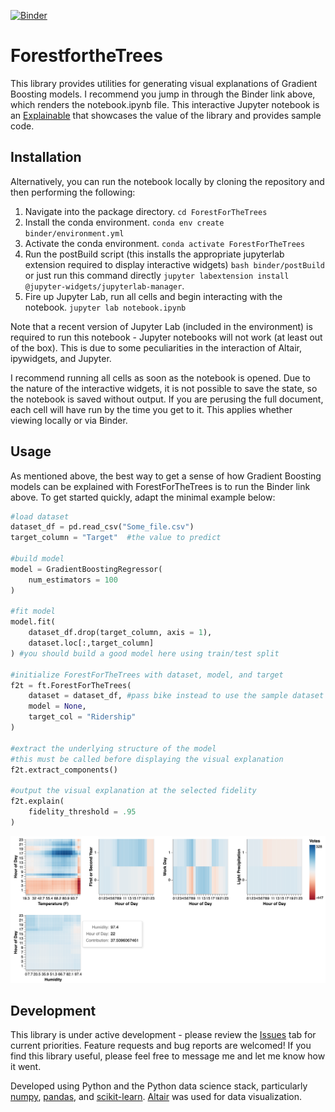 [![Binder](https://mybinder.org/badge_logo.svg)](https://mybinder.org/v2/gh/MattJBritton/ForestfortheTrees/master?urlpath=lab/tree/notebook.ipynb)

# ForestfortheTrees
This library provides utilities for generating visual explanations of Gradient Boosting models. I recommend you jump in through the Binder link above, which renders the notebook.ipynb file. This interactive Jupyter notebook is an [Explainable](https://explorabl.es/) that showcases the value of the library and provides sample code.

## Installation

Alternatively, you can run the notebook locally by cloning the repository and then performing the following:

1. Navigate into the package directory. ```cd ForestForTheTrees```
2. Install the conda environment. ```conda env create binder/environment.yml```
3. Activate the conda environment. ```conda activate ForestForTheTrees```
4. Run the postBuild script (this installs the appropriate jupyterlab extension required to display interactive widgets) ```bash binder/postBuild``` or just run this command directly ```jupyter labextension install @jupyter-widgets/jupyterlab-manager```.
5. Fire up Jupyter Lab, run all cells and begin interacting with the notebook. ```jupyter lab notebook.ipynb```

Note that a recent version of Jupyter Lab (included in the environment) is required to run this notebook - Jupyter notebooks will not work (at least out of the box). This is due to some peculiarities in the interaction of Altair, ipywidgets, and Jupyter. 

I recommend running all cells as soon as the notebook is opened. Due to the nature of the interactive widgets, it is not possible to save the state, so the notebook is saved without output. If you are perusing the full document, each cell will have run by the time you get to it. This applies whether viewing locally or via Binder. 

## Usage
As mentioned above, the best way to get a sense of how Gradient Boosting models can be explained with ForestForTheTrees is to run the Binder link above. To get started quickly, adapt the minimal example below:

```python
#load dataset
dataset_df = pd.read_csv("Some_file.csv")
target_column = "Target"  #the value to predict

#build model
model = GradientBoostingRegressor(
    num_estimators = 100
)

#fit model
model.fit(
    dataset_df.drop(target_column, axis = 1),
    dataset.loc[:,target_column]
) #you should build a good model here using train/test split

#initialize ForestForTheTrees with dataset, model, and target
f2t = ft.ForestForTheTrees(
    dataset = dataset_df, #pass bike instead to use the sample dataset
    model = None,
    target_col = "Ridership"
)

#extract the underlying structure of the model
#this must be called before displaying the visual explanation
f2t.extract_components()

#output the visual explanation at the selected fidelity
f2t.explain(
    fidelity_threshold = .95
)
```
![5-chart explanation for bike dataset](https://github.com/MattJBritton/ForestfortheTrees/blob/master/readme_resources/5_chart_explanation.png "5 chart explanation for bike dataset")

## Development
This library is under active development - please review the [Issues](https://github.com/MattJBritton/ForestfortheTrees/issues) tab for current priorities. Feature requests and bug reports are welcomed! If you find this library useful, please feel free to message me and let me know how it went. 

Developed using Python and the Python data science stack, particularly [numpy](https://numpy.org/), [pandas](https://pandas.pydata.org/), and [scikit-learn](https://scikit-learn.org/stable/). [Altair](https://altair-viz.github.io/) was used for data visualization.
